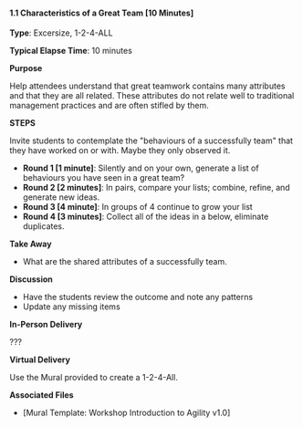 #### 1.1 Characteristics of a Great Team [10 Minutes]

**Type**: Excersize, 1-2-4-ALL

**Typical Elapse Time**: 10 minutes

**Purpose**

Help attendees understand that great teamwork contains many attributes and that they are all related. These attributes do not relate well to traditional management practices and are often stifled by them.

**STEPS**

Invite students to contemplate the "behaviours of a successfully team" that they have worked on or with. Maybe they only observed it.

- **Round 1 [1 minute]**: Silently and on your own, generate a list of behaviours you have seen in a great team?
-  **Round 2 [2 minutes]**: In pairs, compare your lists; combine, refine, and generate new ideas.
-  **Round 3 [4 minute]**: In groups of 4 continue to grow your list
-  **Round 4 [3 minutes]**: Collect all of the ideas in a below, eliminate duplicates.

**Take Away**

- What are the shared attributes of a successfully team.

**Discussion**

- Have the students review the outcome and note any patterns
- Update any missing items

**In-Person Delivery**

???

**Virtual Delivery**

Use the Mural provided to create a 1-2-4-All.

**Associated Files**
 - [Mural Template: Workshop Introduction to Agility v1.0]
